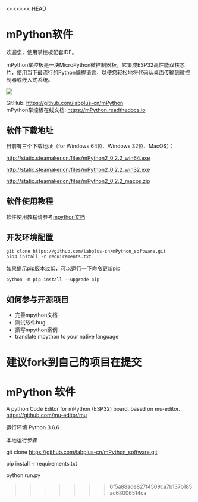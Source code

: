<<<<<<< HEAD
# mPython软件
欢迎您，使用掌控板配套IDE。

mPython掌控板是一块MicroPython微控制器板，它集成ESP32高性能双核芯片，使用当下最流行的Python编程语言，以便您轻松地将代码从桌面传输到微控制器或嵌入式系统。

![](https://github.com/labplus-cn/mPython/blob/master/docs/images/掌控-立1.png)  

GitHub: https://github.com/labplus-cn/mPython    <br/>
mPython掌控板在线文档: https://mPython.readthedocs.io
## 软件下载地址
目前有三个下载地址（for Windows 64位、Windows 32位、MacOS）：

http://static.steamaker.cn/files/mPython2_0.2.2_win64.exe

http://static.steamaker.cn/files/mPython2_0.2.2_win32.exe

http://static.steamaker.cn/files/mPython2_0.2.2_macos.zip

## 软件使用教程
软件使用教程请参考[mpython文档](https://mpython.readthedocs.io/zh/latest/board/software.html)

## 开发环境配置
```
git clone https://github.com/labplus-cn/mPython_software.git
pip3 install -r requirements.txt
```
如果提示pip版本过低，可以运行一下命令更新pip
```
python -m pip install --upgrade pip
```
## 如何参与开源项目
* 完善mpython文档
* 测试软件bug
* 撰写mpython案例
* translate mpython to your native language

建议fork到自己的项目在提交
=======
# mPython 软件
A python Code Editor for mPython (ESP32) board, based on mu-editor. 
https://github.com/mu-editor/mu


运行环境
Python 3.6.6


本地运行步骤

git clone https://github.com/labplus-cn/mPython_software.git

pip install -r requirements.txt

python run.py

>>>>>>> 6f5a88ade827f4509ca7b137b185ac68006514ca
